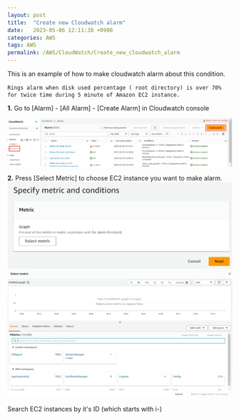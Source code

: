 ```yaml
---
layout: post
title:  "Create new Cloudwatch alarm"
date:   2023-05-06 12:11:38 +0900
categories: AWS
tags: AWS
permalink: /AWS/CloudWatch/Create_new_cloudwatch_alarm
---
```


This is an example of how to make cloudwatch alarm about this condition.
```
Rings alarm when disk used percentage ( root directory) is over 70% for twice time during 5 minute of Amazon EC2 instance.
```

**1.** Go to [Alarm] - [All Alarm] - [Create Alarm] in Cloudwatch console

![aws_cw_alarm](/assets/aws/cloudwatch/cw-alarm-1.png)

**2.** Press [Select Metric] to choose EC2 instance you want to make alarm.
![aws_cw_alarm-2](/assets/aws/cloudwatch/cw-alarm-2.png)
![aws_cw_alarm-3](/assets/aws/cloudwatch/cw-alarm-3.png)

Search EC2 instances by it's ID (which starts with i-) 